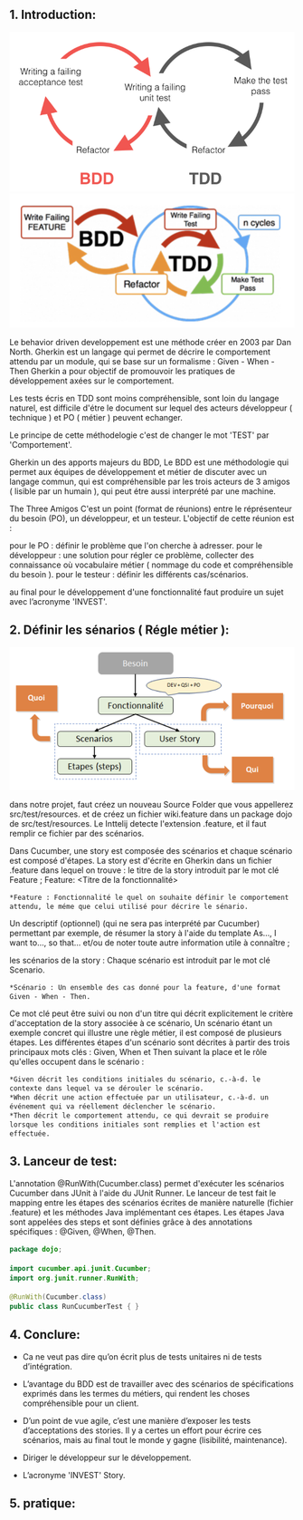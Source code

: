 

## 1. Introduction:

![Build Status](https://github.com/marouaneaba/BDD_Gherkin/blob/master/BDD_AND-TDD.png)
![Build Status](https://github.com/marouaneaba/BDD_Gherkin/blob/master/1.png)

Le behavior driven developpement est une méthode créer en 2003 par Dan North. Gherkin est un langage qui permet de décrire le comportement attendu par un module, qui se base sur un formalisme : Given - When - Then Gherkin a pour objectif de promouvoir les pratiques de développement axées sur le comportement.

Les tests écris en TDD sont moins compréhensible, sont loin du langage naturel, est difficile d'étre le document sur lequel des acteurs développeur ( technique ) et PO ( métier ) peuvent echanger.

Le principe de cette méthodelogie c'est de changer le mot 'TEST' par 'Comportement'.

Gherkin un des apports majeurs du BDD, Le BDD est une méthodologie qui permet aux équipes de développement et métier de discuter avec un langage commun, qui est compréhensible par les trois acteurs de 3 amigos ( lisible par un humain ), qui peut étre aussi interprété par une machine.

The Three Amigos C'est un point (format de réunions) entre le réprésenteur du besoin (PO), un développeur, et un testeur. L'objectif de cette réunion est :

pour le PO : définir le problème que l'on cherche à adresser. 
pour le développeur : une solution pour régler ce problème, collecter des connaissance où vocabulaire métier ( nommage du code et compréhensible du besoin ). 
pour le testeur : définir les différents cas/scénarios.

au final pour le développement d'une fonctionnalité faut produire un sujet avec l’acronyme 'INVEST'.




## 2. Définir les sénarios ( Régle métier ):
![Build Status](https://github.com/marouaneaba/BDD_Gherkin/blob/master/2.png)

dans notre projet, faut créez un nouveau Source Folder que vous appellerez src/test/resources. et de créez un fichier wiki.feature dans un package dojo de src/test/resources.
Le Inttelij detecte l'extension .feature, et il faut remplir ce fichier par des scénarios.



Dans Cucumber, une story est composée des scénarios et chaque scénario est composé d'étapes. La story est d'écrite en Gherkin dans un fichier .feature dans lequel on trouve :
le titre de la story introduit par le mot clé Feature ; Feature: <Titre de la fonctionnalité>


```
*Feature : Fonctionnalité le quel on souhaite définir le comportement attendu, le méme que celui utilisé pour décrire le sénario.
```

Un descriptif (optionnel) (qui ne sera pas interprété par Cucumber) permettant par exemple, de résumer la story à l'aide du template As..., I want to..., so that... et/ou de noter toute
autre information utile à connaître ;

les scénarios de la story :
Chaque scénario est introduit par le mot clé Scenario. 


```
*Scénario : Un ensemble des cas donné pour la feature, d'une format Given - When - Then.
```


Ce mot clé peut être suivi ou non d'un titre qui décrit explicitement le critère d'acceptation de la story associée à ce
scénario,
Un scénario étant un exemple concret qui illustre une règle métier, il est composé de plusieurs étapes. Les différentes étapes d'un scénario sont décrites à partir des trois
principaux mots clés : Given, When et Then suivant la place et le rôle qu'elles occupent dans le scénario : 

```
*Given décrit les conditions initiales du scénario, c.-à-d. le contexte dans lequel va se dérouler le scénario.
*When décrit une action effectuée par un utilisateur, c.-à-d. un événement qui va réellement déclencher le scénario.
*Then décrit le comportement attendu, ce qui devrait se produire lorsque les conditions initiales sont remplies et l'action est effectuée.
```





## 3. Lanceur de test:

L'annotation @RunWith(Cucumber.class) permet d'exécuter les scénarios Cucumber dans JUnit à l'aide du JUnit Runner.
Le lanceur de test fait le mapping entre les étapes des scénarios écrites de manière naturelle (fichier .feature) et les méthodes Java implémentant ces étapes. Les étapes Java
sont appelées des steps et sont définies grâce à des annotations spécifiques : @Given, @When, @Then.

```java
package dojo;

import cucumber.api.junit.Cucumber;
import org.junit.runner.RunWith;

@RunWith(Cucumber.class)
public class RunCucumberTest { }
```

## 4. Conclure:

- Ca ne veut pas dire qu’on écrit plus de tests unitaires ni de tests d’intégration.

- L’avantage du BDD est de travailler avec des scénarios de spécifications exprimés dans les termes du métiers, qui rendent les choses compréhensible pour un client.

- D’un point de vue agile, c’est une manière d’exposer les tests d’acceptations des stories. Il y a certes un effort pour écrire ces scénarios, mais au final tout le monde y gagne (lisibilité, maintenance).

- Diriger le développeur sur le développement.

- L’acronyme 'INVEST' Story.


## 5. pratique:
